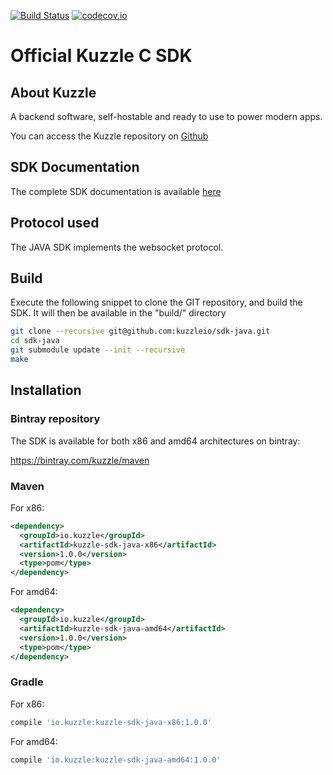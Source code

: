 [![Build Status](https://travis-ci.org/kuzzleio/sdk-java.svg?branch=master)](https://travis-ci.org/kuzzleio/sdk-java) [![codecov.io](http://codecov.io/github/kuzzleio/sdk-java/coverage.svg?branch=master)](http://codecov.io/github/kuzzleio/sdk-java?branch=master)

Official Kuzzle C SDK
======

## About Kuzzle

A backend software, self-hostable and ready to use to power modern apps.

You can access the Kuzzle repository on [Github](https://github.com/kuzzleio/kuzzle)

## SDK Documentation

The complete SDK documentation is available [here](http://docs.kuzzle.io/sdk-reference/)

## Protocol used

The JAVA SDK implements the websocket protocol.

## Build

Execute the following snippet to clone the GIT repository, and build the SDK. It will then be available in the "build/" directory

```sh
git clone --recursive git@github.com:kuzzleio/sdk-java.git
cd sdk-java
git submodule update --init --recursive
make
```

## Installation

### Bintray repository

The SDK is available for both x86 and amd64 architectures on bintray:

https://bintray.com/kuzzle/maven

### Maven

For x86:

```xml
<dependency>
  <groupId>io.kuzzle</groupId>
  <artifactId>kuzzle-sdk-java-x86</artifactId>
  <version>1.0.0</version>
  <type>pom</type>
</dependency>
```

For amd64:

```xml
<dependency>
  <groupId>io.kuzzle</groupId>
  <artifactId>kuzzle-sdk-java-amd64</artifactId>
  <version>1.0.0</version>
  <type>pom</type>
</dependency>
```

### Gradle

For x86:

```groovy
compile 'io.kuzzle:kuzzle-sdk-java-x86:1.0.0'
```

For amd64:

```groovy
compile 'io.kuzzle:kuzzle-sdk-java-amd64:1.0.0'
```